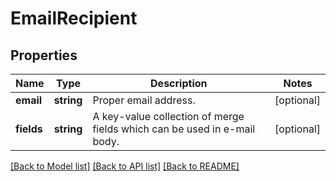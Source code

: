 # EmailRecipient

## Properties
Name | Type | Description | Notes
------------ | ------------- | ------------- | -------------
**email** | **string** | Proper email address. | [optional] 
**fields** | **string** | A key-value collection of merge fields which can be used in e-mail body. | [optional] 

[[Back to Model list]](../README.md#documentation-for-models) [[Back to API list]](../README.md#documentation-for-api-endpoints) [[Back to README]](../README.md)


